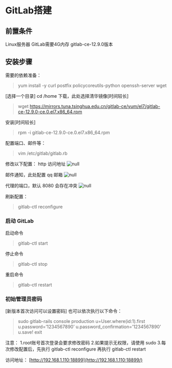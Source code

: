# GitLab搭建

## 前置条件

Linux服务器
GitLab需要4G内存
gitlab-ce-12.9.0版本

## 安装步骤

需要的依赖准备：

> yum install -y curl postfix policycoreutils-python openssh-server wget

[选择一个目录] cd /home
下载，此处选择清华镜像[时间较长]

> wget https://mirrors.tuna.tsinghua.edu.cn/gitlab-ce/yum/el7/gitlab-ce-12.9.0-ce.0.el7.x86_64.rpm

安装[时间较长]

> rpm -i gitlab-ce-12.9.0-ce.0.el7.x86_64.rpm

配置端口、邮件等：

> vim /etc/gitlab/gitlab.rb

修改以下配置：
http 访问地址
![null](http://192.168.1.211:8888/uploads/blog/202005/attach_160ca98e00453314.png)

邮件通知，此处配置 qq 邮箱
![null](http://192.168.1.211:8888/uploads/blog/202005/attach_160ca990c1d87728.png)

代理的端口，默认 8080 会存在冲突
![null](http://192.168.1.211:8888/uploads/blog/202005/attach_160ca99409886044.png)

刷新配置：

> gitlab-ctl reconfigure

### 启动 GitLab

启动命令

> gitlab-ctl start

停止命令

> gitlab-ctl stop

重启命令

> gitlab-ctl restart

### 初始管理员密码

[新版本首次访问可以设置密码]
也可以依次执行以下命令：

> sudo gitlab-rails console production
> u=User.where(id:1).first
> u.password=’1234567890’
> u.password_confirmation=’1234567890’
> u.save!
> exit

注意：
1.root账号首次登录会要求修改密码
2.如果提示无权限，请使用 sudo
3.每次修改配置后，先执行 gitlab-ctl reconfigure 再执行 gitlab-ctl restart

访问地址：
[http://192.168.1.110:18899](http://192.168.1.110:18899/)